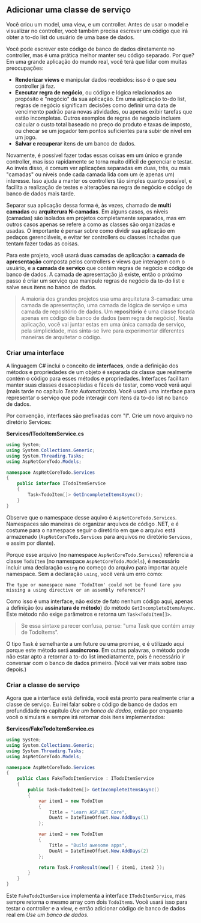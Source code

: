 ## Adicionar uma classe de serviço
Você criou um model, uma view, e um controller. Antes de usar o model e visualizar no controller, você também precisa escrever um código que irá obter a to-do list do usuário de uma base de dados.

Você pode escrever este código  de banco de dados diretamente no controller, mas é uma prática melhor manter seu código separado. Por que? Em uma grande aplicação do mundo real, você terá que lidar com muitas preocupações:

* **Renderizar views** e manipular dados recebidos: isso é o que seu controller já faz.
* **Executar regra de negócio**, ou código e lógica relacionados ao propósito e "negócio" da sua aplicação. Em uma aplicação to-do list, regras de negócio significam decisões como definir uma data de vencimento padrão para novas atividades, ou apenas exibir tarefas que estão incompletas. Outros exemplos de regras de negócio incluem calcular o custo total baseado no preço do produto e taxas de imposto, ou checar se um jogador tem pontos suficientes para subir de nível em um jogo.
* **Salvar e recuperar** itens de um banco de dados.

Novamente, é possível fazer todas essas coisas em um único e grande controller, mas isso rapidamente se torna muito difícil de gerenciar e testar. Ao invés disso, é comum ver aplicações separadas em duas, três, ou mais "camadas" ou níveis onde cada camada lida com um (e apenas um) interesse. Isso ajuda a manter os controllers tão simples quanto possível, e facilita a realização de testes e alterações na regra de negócio e código de banco de dados mais tarde.

Separar sua aplicação dessa forma é, às vezes, chamado de **multi camadas** ou **arquiterura N-camadas**. Em alguns casos, os níveis (camadas) são isolados em projetos completamente separados, mas em outros casos apenas se refere a como as classes são organizadas e usadas. O importante é pensar sobre como dividir sua aplicação em pedaços gerenciáveis, e evitar ter controllers ou classes inchadas que tentam fazer todas as coisas.

Para este projeto, você usará duas camadas de aplicação: a **camada de apresentação** composta pelos controllers e views que interagem com o usuário, e a **camada de serviço** que contém regras de negócio e código de banco de dados. A camada de apresentação já existe, então o próximo passo é criar um serviço que manipule regras de negócio da to-do list e salve seus itens no banco de dados.

> A maioria dos grandes projetos usa uma arquitetura 3-camadas: uma camada de apresentação, uma camada de lógica de serviço e uma camada de repositório de dados. Um **repositório** é uma classe focada apenas em código de banco de dados (sem regra de negócio). Nesta aplicação, você vai juntar estas em uma única camada de serviço, pela simplicidade, mas sinta-se livre para experimentar diferentes maneiras de arquitetar o código.

### Criar uma interface

A linguagem C# inclui o conceito de **interfaces**, onde a definição dos métodos e propriedades de um objeto é separada da classe que realmente contém o código para esses métodos e propriedades. Interfaces facilitam manter suas classes desacopladas e fáceis de testar, como você verá aqui (mais tarde no capítulo *Teste Automatizado*). Você usará uma interface para representar o serviço que pode interagir com itens da to-do list no banco de dados.

Por convenção, interfaces são prefixadas com "I". Crie um novo arquivo no diretório Services:

**Services/ITodoItemService.cs**

```csharp
using System;
using System.Collections.Generic;
using System.Threading.Tasks;
using AspNetCoreTodo.Models;

namespace AspNetCoreTodo.Services
{
    public interface ITodoItemService
    {
        Task<TodoItem[]> GetIncompleteItemsAsync();
    }
}
```

Observe que o namespace desse aquivo é `AspNetCoreTodo.Services`. Namespaces são maneiras de organizar arquivos de código .NET, e é costume para o namespace seguir o diretório em que o arquivo está armazenado (`AspNetCoreTodo.Services` para arquivos no diretório `Services`, e assim por diante).

Porque esse arquivo (no namespace `AspNetCoreTodo.Services`) referencia a classe `TodoItem` (no namespace `AspNetCoreTodo.Models`), é necessário incluir uma declaração `using` no começo do arquivo para importar aquele namespace. Sem a declaração `using`, você verá um erro como:

```
The type or namespace name 'TodoItem' could not be found (are you missing a using directive or an assembly reference?)
```

Como isso é uma interface, não existe de fato nenhum código aqui, apenas a definição (ou **assinatura de método**) do método `GetIncompleteItemsAsync`. Este método não exige parâmetros e retorna um `Task<TodoItem[]>`.

> Se essa sintaxe parecer confusa, pense: "uma Task que contém array de TodoItems".

O tipo `Task` é semelhante a um future ou uma promise, e é utilizado aqui porque este método será **assíncrono**. Em outras palavras, o método pode não estar apto a retornar a to-do list imediatamente, pois é necessário ir conversar com o banco de dados primeiro. (Você vai ver mais sobre isso depois.)

### Criar a classe de serviço

Agora que a interface está definida, você está pronto para realmente criar a classe de serviço. Eu irei falar sobre o código de banco de dados em profundidade no capítulo *Use um banco de dados*, então por enquanto você o simulará e sempre irá retornar dois itens implementados:

**Services/FakeTodoItemService.cs**

```csharp
using System;
using System.Collections.Generic;
using System.Threading.Tasks;
using AspNetCoreTodo.Models;

namespace AspNetCoreTodo.Services
{
    public class FakeTodoItemService : ITodoItemService
    {
        public Task<TodoItem[]> GetIncompleteItemsAsync()
        {
            var item1 = new TodoItem
            {
                Title = "Learn ASP.NET Core",
                DueAt = DateTimeOffset.Now.AddDays(1)
            };

            var item2 = new TodoItem
            {
                Title = "Build awesome apps",
                DueAt = DateTimeOffset.Now.AddDays(2)
            };

            return Task.FromResult(new[] { item1, item2 });
        }
    }
}
```

Este `FakeTodoItemService` implementa a interface `ITodoItemService`, mas sempre retorna o mesmo array com dois `TodoItem`s. Você usará isso para testar o controller e a view, e então adicionar código de banco de dados real em *Use um banco de dados*.
